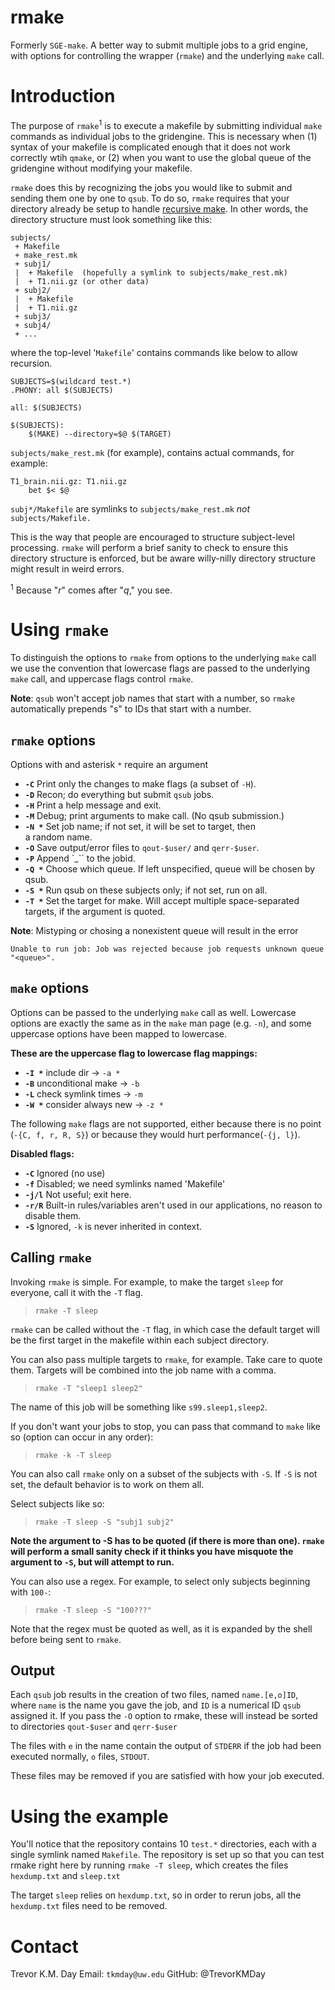 # rmake 

Formerly `SGE-make`.
A better way to submit multiple jobs to a grid engine, with options for controlling the wrapper (`rmake`) and the underlying `make` call.

# Introduction

The purpose of `rmake`<sup>1</sup> is to execute a makefile by submitting individual `make` commands as individual jobs to the gridengine. This is necessary when (1) syntax of your makefile is complicated enough that it does not work correctly wtih `qmake`, or (2) when you want to use the global queue of the gridengine without modifying your makefile. 

`rmake` does this by recognizing the jobs you would like to submit and sending them one by one to `qsub`. To do so, `rmake` requires that your directory already be setup to handle [recursive make](https://www.gnu.org/software/make/manual/html_node/Recursion.html). In other words, the directory structure must look something like this:

    subjects/
     + Makefile
     + make_rest.mk
     + subj1/
     |  + Makefile  (hopefully a symlink to subjects/make_rest.mk)
     |  + T1.nii.gz (or other data)
     + subj2/
     |  + Makefile
     |  + T1.nii.gz
     + subj3/
     + subj4/
     + ...

where the top-level '`Makefile`' contains commands like below to allow recursion.

    SUBJECTS=$(wildcard test.*)
    .PHONY: all $(SUBJECTS) 
    
    all: $(SUBJECTS)
    
    $(SUBJECTS):
        $(MAKE) --directory=$@ $(TARGET)

`subjects/make_rest.mk` (for example), contains actual commands, for example:

    T1_brain.nii.gz: T1.nii.gz
        bet $< $@

`subj*/Makefile` are symlinks to `subjects/make_rest.mk` *not* `subjects/Makefile.`

This is the way that people are encouraged to structure subject-level processing. `rmake` will perform a brief sanity to check to ensure this directory structure is enforced, but be aware willy-nilly directory structure might result in weird errors.

<sup>1</sup> Because "*r*" comes after "*q*," you see.

# Using `rmake`

To distinguish the options to `rmake` from options to the underlying `make` call we use the convention that lowercase flags are passed to the underlying 
`make` call, and uppercase flags control `rmake`.

**Note**: `qsub` won't accept job names that start with a number, so `rmake` automatically prepends "s" to IDs that start with a number. 

## `rmake` options

Options with and asterisk `*` require an argument

 * **`-C`**     Print only the changes to make flags (a subset of `-H`).
 * **`-D`**     Recon; do everything but submit `qsub` jobs.
 * **`-H`**     Print a help message and exit.
 * **`-M`**     Debug; print arguments to make call. (No qsub submission.)
 * **`-N *`**   Set job name; if not set, it will be set to target, then   
                a random name.
 * **`-O`**     Save output/error files to `qout-$user/`  and `qerr-$user`.
 * **`-P`**     Append `<date>_<time>`` to the jobid.
 * **`-Q *`**   Choose which queue. If left unspecified, queue will be chosen
                by qsub.
 * **`-S *`**   Run qsub on these subjects only; if not set, run on all.
 * **`-T *`**   Set the target for make. Will accept multiple 
                space-separated targets, if the argument is quoted.

**Note**: Mistyping or chosing a nonexistent queue will result in the error 

    Unable to run job: Job was rejected because job requests unknown queue "<queue>".


## `make` options

Options can be passed to the underlying `make` call as well. Lowercase options are exactly the same as in the `make` man page (e.g. `-n`), and some uppercase options have been mapped to lowercase.

**These are the uppercase flag to lowercase flag mappings:**

 * **`-I *`**   include dir         ->  `-a *`
 * **`-B`**     unconditional make  ->  `-b`
 * **`-L`**     check symlink times ->  `-m`
 * **`-W *`**   consider always new ->  `-z *`

The following `make` flags are not supported, either because there is no point (`-{C, f, r, R, S}`) or because they would hurt performance(`-{j, l}`).

**Disabled flags:**

 * **`-C`**   Ignored (no use)
 * **`-f`**   Disabled; we need symlinks named 'Makefile'
 * **`-j/l`** Not useful; exit here.
 * **`-r/R`** Built-in rules/variables aren't used in our applications, no reason to disable them.
 * **`-S`**   Ignored, `-k` is never inherited in context.
 
## Calling `rmake`

Invoking `rmake` is simple. For example, to make the target `sleep` for everyone, call it with the `-T` flag.

>`rmake -T sleep`

`rmake` can be called without the `-T` flag, in which case the default target will be the first target in the makefile within each subject directory.

You can also pass multiple targets to `rmake`, for example. Take care to quote them. Targets will be combined into the job name with a comma.

>`rmake -T "sleep1 sleep2"`

The name of this job will be something like `s99.sleep1,sleep2`.

If you don't want your jobs to stop, you can pass that command to `make` like so (option can occur in any order):

>`rmake -k -T sleep`

You can also call `rmake` only on a subset of the subjects with `-S`. If `-S` is not set, the default behavior is to work on them all.

Select subjects like so:

>`rmake -T sleep -S "subj1 subj2"`

**Note the argument to -S has to be quoted (if there is more than one). `rmake` will perform a small sanity check if it thinks you have misquote the argument to `-S`, but will attempt to run.**

You can also use a regex. For example, to select only subjects beginning with `100-`:

>`rmake -T sleep -S "100???"`

Note that the regex must be quoted as well, as it is expanded by the shell before being sent to `rmake`.

## Output

Each `qsub` job results in the creation of two files, named `name.[e,o]ID`, where `name` is the name you gave the job, and `ID` is a numerical ID `qsub` assigned it. If you pass the `-O` option to rmake, these will instead be sorted to directories `qout-$user` and `qerr-$user`

The files with `e` in the name contain the output of `STDERR` if the job had been executed normally, `o` files, `STDOUT`. 

These files may be removed if you are satisfied with how your job executed.

# Using the example

You'll notice that the repository contains 10 `test.*` directories, each with a single symlink named `Makefile`. The repository is set up so that you can test rmake right here by running `rmake -T sleep`, which creates the files `hexdump.txt` and `sleep.txt`

The target `sleep` relies on `hexdump.txt`, so in order to rerun jobs, all the `hexdump.txt` files need to be removed.

# Contact

Trevor K.M. Day 
    Email: `tkmday@uw.edu`
    GitHub: @TrevorKMDay

